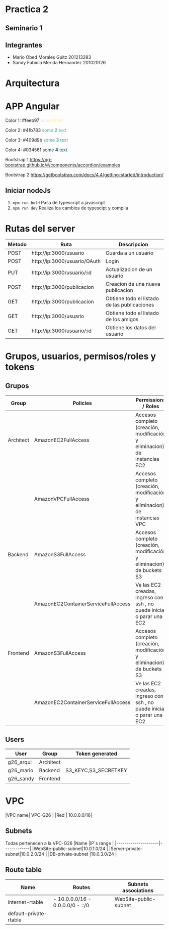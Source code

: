 # Practica 2
## Seminario 1

## Integrantes

- Mario Obed Morales Guitz 201213283
- Sandy Fabiola Merida Hernandez 201020126

# Arquitectura

# APP Angular
Color 1: #feeb97
<span style="color: #feeb97 ">some **1** text</span>

Color 2: #4fb783
<span style="color: #4fb783 ">some **2** text</span>

Color 3: #409d9b
<span style="color: #409d9b ">some **3** text</span>

Color 4: #034561
<span style="color: #034561 ">some **4** text</span>

Bootstrap 1
https://ng-bootstrap.github.io/#/components/accordion/examples

Bootstrap 2
https://getbootstrap.com/docs/4.4/getting-started/introduction/

## Iniciar nodeJs
1. `npm run buld` Pasa de typescript a javascript
2. `npm run dev` Realiza los cambios de typescipt y compila

# Rutas del server

| Metodo | Ruta                                   | Descripcion                                                               |
|--------|----------------------------------------|---------------------------------------------------------------------------|
| POST   | http://ip:3000/usuario                 | Guarda a un usuario                                                       |
| POST   | http://ip:3000/usuario/OAuth           | Login                                                                     |
| PUT    | http://ip:3000/usuario/:id             | Actualizacion de un usuario                                               |
| POST   | http://ip:3000/publicacion             | Creacion de una nueva publicacion                                         |
| GET    | http://ip:3000/publicacion             | Obtiene todo el listado de las publicaciones                              |
| GET    | http://ip:3000/usuario                 | Obtiene todo el listado de los amigos                                     |
| GET    | http://ip:3000/usuario/:id             | Obtiene los datos del usuario                                     |


# Grupos, usuarios, permisos/roles y tokens
## Grupos
|Group    |Policies                           | Permissions / Roles                                                      |
|---------|-----------------------------------|--------------------------------------------------------------------------|
|Architect|AmazonEC2FullAccess                | Accesos completo (creación, modificación y eliminacion) de instancias EC2|
|         |AmazonVPCFullAccess                | Accesos completo (creación, modificación y eliminacion) de instancias VPC|
|Backend  |AmazonS3FullAccess                 | Accesos completo (creación, modificación y eliminacion) de buckets S3    |
|         |AmazonEC2ContainerServiceFullAccess| Ve las EC2 creadas, ingreso con ssh , no puede iniciar o parar una EC2   |
|Frontend |AmazonS3FullAccess                 | Accesos completo (creación, modificación y eliminacion) de buckets S3    |
|         |AmazonEC2ContainerServiceFullAccess| Ve las EC2 creadas, ingreso con ssh , no puede iniciar o parar una EC2   |

## Users
|User       | Group                   | Token generated      |
|-----------|-------------------------|----------------------|
|g26_arqui  | Architect               |                      |
|g26_mario  | Backend                 | S3_KEYC,S3_SECRETKEY |
|g26_sandy  | Frontend                |                      |

# VPC
|VPC name| VPC-G26    |
|Red     | 10.0.0.0/16|

## Subnets
Todas pertenecen a la VPC-G26
|Name                 |IP´s range   |
|---------------------|-------------|
|WebSite-public-subnet|10.0.1.0/24  |
|Server-private-subnet|10.0.2.0/24  |
|DB-private-subnet    |10.0.3.0/24  |

## Route table

|Name                   | Routes                       | Subnets associations |   
|-----------------------|------------------------------|----------------------|
|internet-rtable        | - 10.0.0.0/16  - 0.0.0.0/0  - ::/0 | WebSite-public-subnet|
| default-private-rtable|





